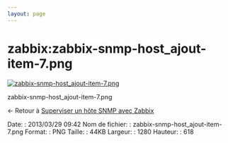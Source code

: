 ```yaml
---
layout: page
---
```


zabbix:zabbix-snmp-host\_ajout-item-7.png
=========================================

[![zabbix-snmp-host\_ajout-item-7.png](..//assets/media/zabbix/zabbix-snmp-host_ajout-item-7.png@cache=&w=900&h=434 "zabbix-snmp-host_ajout-item-7.png")](..//assets/media/zabbix/zabbix-snmp-host_ajout-item-7.png@cache= "Afficher le fichier original")

zabbix-snmp-host\_ajout-item-7.png

← Retour à [Superviser un hôte SNMP avec
Zabbix](../../zabbix/zabbix-snmp-host.html "zabbix:zabbix-snmp-host")

Date:
:   2013/03/29 09:42
Nom de fichier:
:   zabbix-snmp-host\_ajout-item-7.png
Format:
:   PNG
Taille:
:   44KB
Largeur:
:   1280
Hauteur:
:   618

